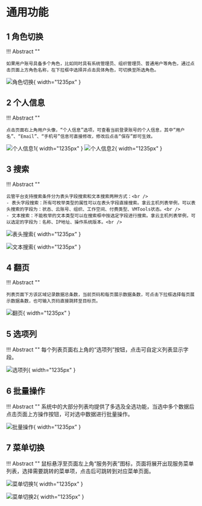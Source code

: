 # 通用功能
## 1 角色切换

!!! Abstract ""

    如果用户账号具备多个角色，比如同时具有系统管理员、组织管理员、普通用户等角色，通过点击页面上方角色名称，在下拉框中选择并点击具体角色，可切换至所选角色。
     
![角色切换](../img/user_manual/角色切换.png){ width="1235px" }

## 2 个人信息

!!! Abstract ""

    点击页面右上角用户头像，“个人信息”选项，可查看当前登录账号的个人信息，其中“用户名”、“Email”、“手机号”信息可直接修改，修改后点击“保存”即可生效。

![个人信息1](../img/user_manual/个人信息1.png){ width="1235px" }
![个人信息2](../img/user_manual/个人信息2.png){ width="1235px" }

## 3 搜索

!!! Abstract ""

    云管平台支持搜索条件分为表头字段搜索和文本搜索两种方式：<br />
    - 表头字段搜索：所有可枚举类型的属性可以在表头字段直接搜索。拿云主机列表举例，可以表头搜索的字段为：状态、云账号、组织、工作空间、付费类型、VMTools状态。<br />
    - 文本搜索：不能枚举的文本类型可以在搜索框中按选定字段进行搜索。拿云主机列表举例，可以选定的字段为：名称、IP地址、操作系统版本。<br />

![表头搜索](../img/user_manual/表头搜索.png){ width="1235px" }

![文本搜索](../img/user_manual/文本搜索.png){ width="1235px" }

## 4 翻页

!!! Abstract ""

    列表页面下方该区域记录数据总条数，当前页码和每页展示数据条数，可点击下拉框选择每页展示数据条数，也可输入页码直接跳转至目标页。

![翻页](../img/user_manual/翻页.png){ width="1235px" }

## 5 选项列

!!! Abstract ""
    每个列表页面右上角的“选项列”按钮，点击可自定义列表显示字段。

![选项列](../img/user_manual/选项列.png){ width="1235px" }

## 6 批量操作

!!! Abstract ""
    系统中的大部分列表均提供了多选及全选功能，当选中多个数据后点击页面上方操作按钮，可对选中数据进行批量操作。

![批量操作](../img/user_manual/批量操作.png){ width="1235px" }

## 7 菜单切换

!!! Abstract ""
    鼠标悬浮至页面左上角“服务列表”图标，页面将展开出现服务菜单列表，选择需要跳转的菜单项，点击后可跳转到对应菜单页面。

![菜单切换1](../img/user_manual/菜单切换1.png){ width="1235px" }

![菜单切换2](../img/user_manual/菜单切换2.png){ width="1235px" }














